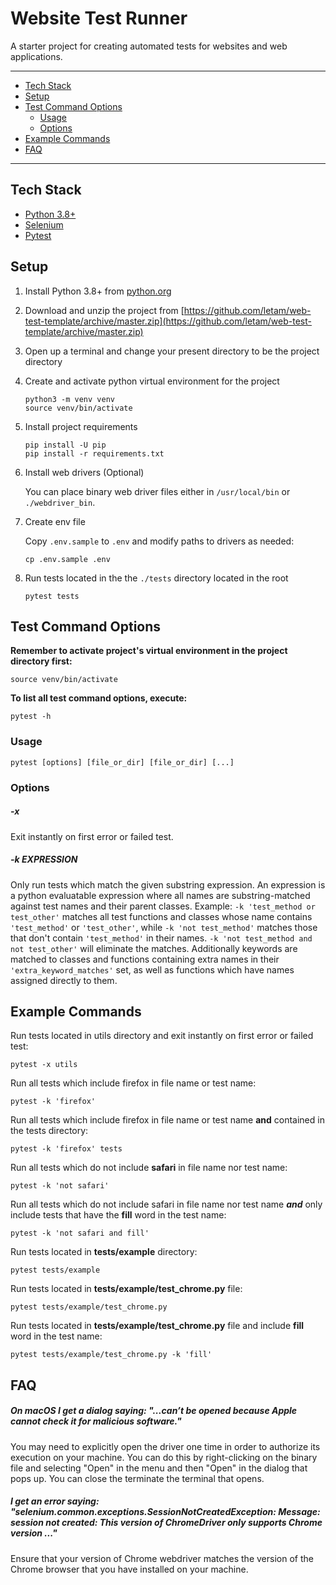 # Website Test Runner

A starter project for creating automated tests for websites and web applications.

---

<!-- TOC { -->

- [Tech Stack](#tech-stack)
- [Setup](#setup)
- [Test Command Options](#test-command-options)
  - [Usage](#usage)
  - [Options](#options)
- [Example Commands](#example-commands)
- [FAQ](#faq)

<!-- } TOC -->

---

## Tech Stack

- [Python 3.8+](https://www.python.org)
- [Selenium](https://github.com/SeleniumHQ/selenium/)
- [Pytest](https://docs.pytest.org/en/latest/)

## Setup

1. Install Python 3.8+ from [python.org](https://www.python.org)

2. Download and unzip the project from [https://github.com/letam/web-test-template/archive/master.zip](https://github.com/letam/web-test-template/archive/master.zip)

3. Open up a terminal and change your present directory to be the project directory

4. Create and activate python virtual environment for the project

   ```
   python3 -m venv venv
   source venv/bin/activate
   ```

5. Install project requirements

   ```
   pip install -U pip
   pip install -r requirements.txt
   ```

6. Install web drivers (Optional)

   You can place binary web driver files either in `/usr/local/bin` or `./webdriver_bin`.

7. Create env file

   Copy `.env.sample` to `.env` and modify paths to drivers as needed:

   ```
   cp .env.sample .env
   ```

8. Run tests located in the the `./tests` directory located in the root
   ```
   pytest tests
   ```

## Test Command Options

**Remember to activate project's virtual environment in the project directory first:**

```
source venv/bin/activate
```

**To list all test command options, execute:**

```
pytest -h
```

### Usage

```
pytest [options] [file_or_dir] [file_or_dir] [...]
```

### Options

##### -x

Exit instantly on first error or failed test.

##### -k _EXPRESSION_

Only run tests which match the given substring expression. An
expression is a python evaluatable expression where all names
are substring-matched against test names and their parent
classes. Example: `-k 'test_method or test_other'` matches all
test functions and classes whose name contains `'test_method'` or
`'test_other'`, while `-k 'not test_method'` matches those that
don't contain `'test_method'` in their names. `-k 'not test_method
and not test_other'` will eliminate the matches. Additionally
keywords are matched to classes and functions containing extra
names in their `'extra_keyword_matches'` set, as well as functions
which have names assigned directly to them.

## Example Commands

Run tests located in utils directory and exit instantly on first error or failed test:

```
pytest -x utils
```

Run all tests which include firefox in file name or test name:

```
pytest -k 'firefox'
```

Run all tests which include firefox in file name or test name **and** contained in the tests directory:

```
pytest -k 'firefox' tests
```

Run all tests which do not include **safari** in file name nor test name:

```
pytest -k 'not safari'
```

Run all tests which do not include safari in file name nor test name **_and_** only include tests that have the **fill** word in the test name:

```
pytest -k 'not safari and fill'
```

Run tests located in **tests/example** directory:

```
pytest tests/example
```

Run tests located in **tests/example/test_chrome.py** file:

```
pytest tests/example/test_chrome.py
```

Run tests located in **tests/example/test_chrome.py** file and include **fill** word in the test name:

```
pytest tests/example/test_chrome.py -k 'fill'
```

## FAQ

##### On macOS I get a dialog saying: "...can’t be opened because Apple cannot check it for malicious software."

You may need to explicitly open the driver one time in order to authorize its execution on your machine. You can do this by right-clicking on the binary file and selecting "Open" in the menu and then "Open" in the dialog that pops up. You can close the terminate the terminal that opens.

##### I get an error saying: "selenium.common.exceptions.SessionNotCreatedException: Message: session not created: This version of ChromeDriver only supports Chrome version ..."

Ensure that your version of Chrome webdriver matches the version of the Chrome browser that you have installed on your machine.
